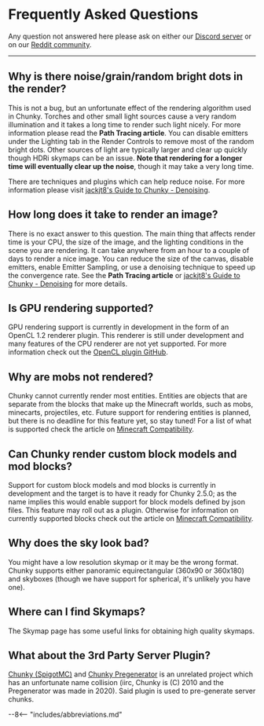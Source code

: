 # Frequently Asked Questions

Any question not answered here please ask on either our [Discord server](https://discord.gg/VqcHpsF) or on our [Reddit community](https://www.reddit.com/r/chunky/).

---

## Why is there noise/grain/random bright dots in the render?

This is not a bug, but an unfortunate effect of the rendering algorithm used in Chunky. Torches and other small light sources cause a very random illumination and it takes a long time to render such light nicely. For more information please read the **Path Tracing article**. You can disable emitters under the Lighting tab in the Render Controls to remove most of the random bright dots. Other sources of light are typically larger and clear up quickly though HDRi skymaps can be an issue. **Note that rendering for a longer time will eventually clear up the noise**, though it may take a very long time.
  
There are techniques and plugins which can help reduce noise. For more information please visit [jackjt8's Guide to Chunky - Denoising](https://jackjt8.github.io/ChunkyGuide/docs/advanced_techniques/denoising.html).


## How long does it take to render an image?

There is no exact answer to this question. The main thing that affects render time is your CPU, the size of the image, and the lighting conditions in the scene you are rendering. It can take anywhere from an hour to a couple of days to render a nice image. You can reduce the size of the canvas, disable emitters, enable Emitter Sampling, or use a denoising technique to speed up the convergence rate. See the **Path Tracing article** or [jackjt8's Guide to Chunky - Denoising](https://jackjt8.github.io/ChunkyGuide/docs/advanced_techniques/denoising.html) for more details.


## Is GPU rendering supported?

GPU rendering support is currently in development in the form of an OpenCL 1.2 renderer plugin. This renderer is still under development and many features of the CPU renderer are not yet supported. For more information check out the [OpenCL plugin GitHub](https://github.com/ThatRedox/ChunkyClPlugin).


## Why are mobs not rendered?

Chunky cannot currently render most entities. Entities are objects that are separate from the blocks that make up the Minecraft worlds, such as mobs, minecarts, projectiles, etc. Future support for rendering entities is planned, but there is no deadline for this feature yet, so stay tuned! For a list of what is supported check the article on [Minecraft Compatibility](minecraft_compatibility.md).


## Can Chunky render custom block models and mod blocks?

Support for custom block models and mod blocks is currently in development and the target is to have it ready for Chunky 2.5.0; as the name implies this would enable support for block models defined by json files. This feature may roll out as a plugin. Otherwise for information on currently supported blocks check out the article on [Minecraft Compatibility](minecraft_compatibility.md).


## Why does the sky look bad?

You might have a low resolution skymap or it may be the wrong format. Chunky supports either panoramic equirectangular (360x90 or 360x180) and skyboxes (though we have support for spherical, it's unlikely you have one).


## Where can I find Skymaps?

The Skymap page has some useful links for obtaining high quality skymaps.


## What about the 3rd Party Server Plugin?

[Chunky (SpigotMC)](https://www.spigotmc.org/resources/chunky.81534/) and [Chunky Pregenerator](https://papermc.io/forums/t/1-13-2-1-18-1-chunky-pregenerator/4850) is an unrelated project which has an unfortunate name collision (iirc, Chunky is (C) 2010 and the Pregenerator was made in 2020). Said plugin is used to pre-generate server chunks.

--8<-- "includes/abbreviations.md"
